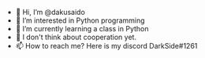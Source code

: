 - 👋 Hi, I’m @dakusaido
- 👀 I’m interested in Python programming
- 🌱 I’m currently learning a class in Python
- 💞️ I don't think about cooperation yet.
- 📫 How to reach me? Here is my discord DarkSide#1261

<!---
dakusaido/dakusaido is a ✨ special ✨ repository because its `README.md` (this file) appears on your GitHub profile.
You can click the Preview link to take a look at your changes.
--->

